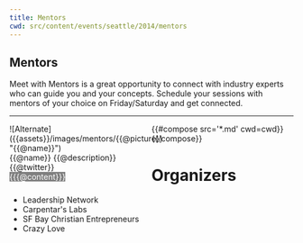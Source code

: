 ```yaml
---
title: Mentors
cwd: src/content/events/seattle/2014/mentors
---
```

## <i class="icon fa-group"></i> Mentors

Meet with Mentors is a great opportunity to connect with industry experts who can guide you and your concepts. Schedule your sessions with mentors of your choice on Friday/Saturday and get connected.
<hr/>
<div class="row">
{{#compose src='*.md' cwd=cwd}}
<div style="float: left; width: 50%; position: relative">
  <div class="expander">
    <span style="float:left">
    ![Alternate]({{assets}}/images/mentors/{{@picture}} "{{@name}}")
    </span>
    <span>{{@name}}</span>
    {{@description}}
    {{@twitter}}

  </div>
  <div class="content" style="position:absolute; background-color:gray; color: white; z-index:1">
        {{{@content}}}
  </div>
</div>
{{/compose}}
</div>

# Organizers

* Leadership Network
* Carpentar's Labs
* SF Bay Christian Entrepreneurs
* Crazy Love


